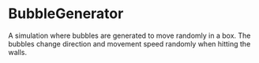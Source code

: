 # BubbleGenerator
A simulation where bubbles are generated to move randomly in a box. The bubbles change direction and movement speed randomly when hitting the walls.
